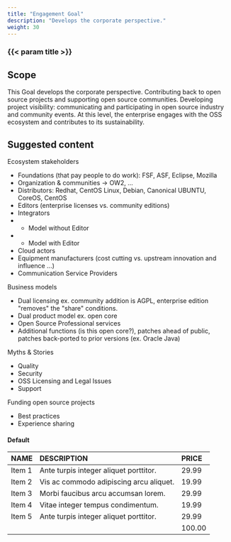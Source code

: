 ```yaml
---
title: "Engagement Goal"
description: "Develops the corporate perspective."
weight: 30
---
```


### {{< param title >}}

## Scope

This Goal develops the corporate perspective. Contributing back to open source projects and supporting open source communities. Developing project visibility: communicating and participating in open source industry and community events. At this level, the enterprise engages with the OSS ecosystem and contributes to its sustainability.

## Suggested content

Ecosystem stakeholders

* Foundations (that pay people to do work): FSF, ASF, Eclipse, Mozilla
* Organization & communities -> OW2, ...
* Distributors: Redhat, CentOS Linux, Debian, Canonical UBUNTU, CoreOS, CentOS
* Editors (enterprise licenses vs. community editions)
* Integrators
* * Model without Editor
* * Model with Editor
* Cloud actors
* Equipment manufacturers (cost cutting vs. upstream innovation and influence ...)
* Communication Service Providers

Business models

* Dual licensing ex. community addition is AGPL, enterprise edition "removes" the "share" conditions.
* Dual product model ex. open core
* Open Source Professional services
* Additional functions (is this open core?), patches ahead of public, patches back-ported to prior versions (ex. Oracle Java)

Myths & Stories

* Quality
* Security
* OSS Licensing and Legal Issues
* Support

Funding open source projects

* Best practices
* Experience sharing

#### Default

| NAME | DESCRIPTION | PRICE |
|:--|:--|:--|
| Item 1 | Ante turpis integer aliquet porttitor. | 29.99 |
| Item 2 | Vis ac commodo adipiscing arcu aliquet. | 19.99 |
| Item 3 | Morbi faucibus arcu accumsan lorem. | 29.99 |
| Item 4 | Vitae integer tempus condimentum. | 19.99 |
| Item 5 | Ante turpis integer aliquet porttitor. | 29.99 |
|  || 100.00 |
